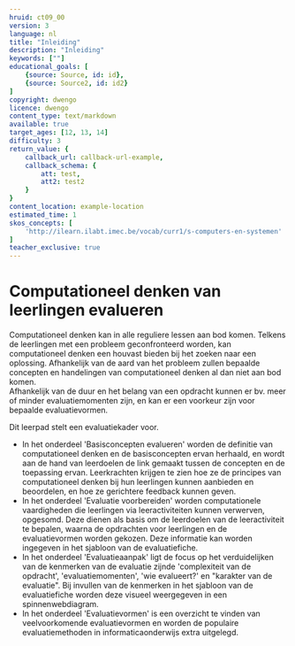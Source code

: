 ```yaml
---
hruid: ct09_00
version: 3
language: nl
title: "Inleiding"
description: "Inleiding"
keywords: [""]
educational_goals: [
    {source: Source, id: id}, 
    {source: Source2, id: id2}
]
copyright: dwengo
licence: dwengo
content_type: text/markdown
available: true
target_ages: [12, 13, 14]
difficulty: 3
return_value: {
    callback_url: callback-url-example,
    callback_schema: {
        att: test,
        att2: test2
    }
}
content_location: example-location
estimated_time: 1
skos_concepts: [
    'http://ilearn.ilabt.imec.be/vocab/curr1/s-computers-en-systemen'
]
teacher_exclusive: true
---
```


# Computationeel denken van leerlingen evalueren

Computationeel denken kan in alle reguliere lessen aan bod komen. Telkens de leerlingen met een probleem geconfronteerd worden, kan computationeel denken een houvast bieden bij het zoeken naar een oplossing. Afhankelijk van de aard van het probleem zullen bepaalde concepten en handelingen van computationeel denken al dan niet aan bod komen.<br>
Afhankelijk van de duur en het belang van een opdracht kunnen er bv. meer of minder evaluatiemomenten zijn, en kan er een voorkeur zijn voor bepaalde evaluatievormen. 

Dit leerpad stelt een evaluatiekader voor.

* In het onderdeel 'Basisconcepten evalueren' worden de definitie van computationeel denken en de basisconcepten ervan herhaald, en wordt aan de hand van leerdoelen de link gemaakt tussen de concepten en de toepassing ervan. Leerkrachten krijgen te zien hoe ze de principes van computationeel denken bij hun leerlingen kunnen aanbieden en beoordelen, en hoe ze gerichtere feedback kunnen geven.
* In het onderdeel 'Evaluatie voorbereiden' worden computationele vaardigheden die leerlingen via leeractiviteiten kunnen verwerven, opgesomd. Deze dienen als basis om de leerdoelen van de leeractiviteit te bepalen, waarna de opdrachten voor leerlingen en de evaluatievormen worden gekozen. Deze informatie kan worden ingegeven in het sjabloon van de evaluatiefiche.
* In het onderdeel 'Evaluatieaanpak' ligt de focus op het verduidelijken van de kenmerken van de evaluatie zijnde 'complexiteit van de opdracht', 'evaluatiemomenten', 'wie evalueert?' en "karakter van de evaluatie". Bij invullen van de kenmerken in het sjabloon van de evaluatiefiche worden deze visueel weergegeven in een spinnenwebdiagram.
* In het onderdeel 'Evaluatievormen' is een overzicht te vinden van veelvoorkomende evaluatievormen en worden de populaire evaluatiemethoden in informaticaonderwijs extra uitgelegd.
